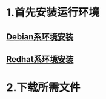 # 1.首先安装运行环境
## [Debian系环境安装](https://github.com/E5shota/Grasscutter-help/blob/main/Debian%20environment%20installation.md)
## [Redhat系环境安装](https://github.com/E5shota/Grasscutter-help/blob/main/Redhat%20environment%20installation.md)
# 2.下载所需文件
